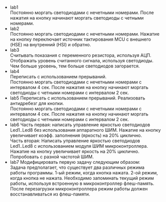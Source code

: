 - lab1   
Постоянно моргать светодиодами с нечетными номерами. После нажатия на кнопку начинают моргать светодиоды с четными номерами.  
- lab2  
Постоянно моргать светодиодами с нечетными номерами. Нажатие на кнопку переключает источник тактирования MCU с внешнего (HSE) на внутренний (HSI) и обратно.  
- lab3  
Считывать показания с переменного резистора, используя АЦП. Отображать уровень считанного сигнала, используя светодиоды. Чем больше уровень, тем больше светодиодов загорается.  
- lab4  
Переписать с использованием прерываний.  
Постоянно моргать светодиодами с нечетными номерами с интервалом 4 сек. После нажатия на кнопку начинают моргать светодиоды с четными номерами с интервалом 2 сек.  
- lab5
Переписать с использованием прерываний. Реализовать антидребезг для кнопки.  
Постоянно моргать светодиодами с нечетными номерами с интервалом 4 сек. После нажатия на кнопку начинают моргать светодиоды с четными номерами с интервалом 2 сек.  
- lab6
Часть первая: написать управление яркостью светодиодов Led1..Led8 без использования аппаратного ШИМ. Нажатие на кнопку увеличивает коэфф. заполнения (яркость) на 20% циклично.  
Часть вторая: Написать управление яркостью светодиодов Led1..Led8 с использованием модуля ШИМ микроконтроллера. Нажатие на кнопку увеличивает яркость на 20% циклично. Попробовать с разной частотой ШИМ.  
- lab7
Модифицировать первую задачу следующим образом:  
Задача предполагает, что существует два различных режима работы программы. 1-ый режим, когда кнопка нажата. 2-ой режим, когда кнопка не нажата. Необходимо запоминать текущий режим работы, используя встроенную в микроконтроллер флеш-память. После перезагрузки микроконтроллера режим работы должен восстанавливаться из флеш-памяти.
